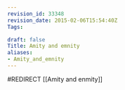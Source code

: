 ```yaml
---
revision_id: 33348
revision_date: 2015-02-06T15:54:40Z
Tags:

draft: false
Title: Amity and emnity
aliases:
- Amity_and_emnity
---
```

#REDIRECT [[Amity and enmity]]